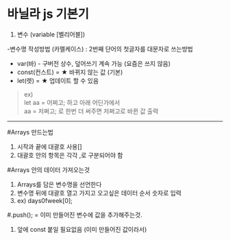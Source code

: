 # 바닐라 js 기본기
1. 변수 (variable [벨리어블])

-변수명 작성방법 (카멜케이스) : 2번째 단어의 첫글자를 대문자로 쓰는방법

* var(바) - 구버전 상수, 덮어쓰기 계속 가능 (요즘은 쓰지 않음)
* const(컨스트) = ★ 바뀌지 않는 값 (기본)
* let(렛) = ★ 업데이트 할 수 있음 
> ex)<br>
let aa = 어쩌고; 하고 아래 어딘가에서<br>
aa = 저쩌고; 로 한번 더 써주면 저쩌고로 바뀐 값 출력

***   

#Arrays 만드는법
1. 시작과 끝에 대괄호 사용[]
2. 대괄호 안의 항목은 각각 ,로 구분되어야 함

#Arrays 안의 데이터 가져오는것
1. Arrays를 담은 변수명을 선언한다
2. 변수명 뒤에 대괄호 열고 가지고 오고싶은 데이터 순서 숫자로 입력 
3. ex) days0fweek[0];

#.push(); = 이미 만들어진 변수에 값을 추가해주는것. 
1. 앞에 const 붙일 필요없음 (이미 만들어진 값이라서)